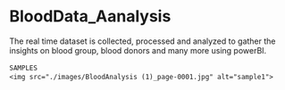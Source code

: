 # BloodData_Aanalysis
The real time dataset is collected, processed and analyzed to gather the insights on blood group, blood donors and many more using powerBI.


    SAMPLES
    <img src="./images/BloodAnalysis (1)_page-0001.jpg" alt="sample1">
